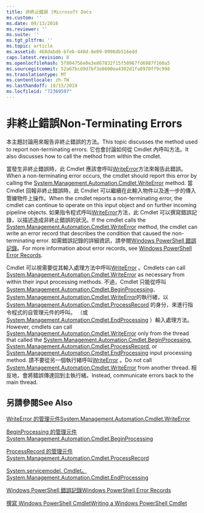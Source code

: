 ```yaml
---
title: 非終止錯誤 |Microsoft Docs
ms.custom: ''
ms.date: 09/13/2016
ms.reviewer: ''
ms.suite: ''
ms.tgt_pltfrm: ''
ms.topic: article
ms.assetid: 468dabd6-bfeb-448d-8e09-0996db516edd
caps.latest.revision: 8
ms.openlocfilehash: 5f804756e0e3e867832f15f50967fd6987f160a5
ms.sourcegitcommit: 52a67bcd9d7bf3e8600ea4302d1fa8970ff9c998
ms.translationtype: MT
ms.contentlocale: zh-TW
ms.lasthandoff: 10/15/2019
ms.locfileid: "72369597"
---
```

# <a name="non-terminating-errors"></a><span data-ttu-id="1da23-102">非終止錯誤</span><span class="sxs-lookup"><span data-stu-id="1da23-102">Non-Terminating Errors</span></span>

<span data-ttu-id="1da23-103">本主題討論用來報告非終止錯誤的方法。</span><span class="sxs-lookup"><span data-stu-id="1da23-103">This topic discusses the method used to report non-terminating errors.</span></span> <span data-ttu-id="1da23-104">它也會討論如何從 Cmdlet 內呼叫方法。</span><span class="sxs-lookup"><span data-stu-id="1da23-104">It also discusses how to call the method from within the cmdlet.</span></span>

<span data-ttu-id="1da23-105">當發生非終止錯誤時，此 Cmdlet 應該會呼叫[WriteError](/dotnet/api/System.Management.Automation.Cmdlet.WriteError)方法來報告此錯誤。</span><span class="sxs-lookup"><span data-stu-id="1da23-105">When a non-terminating error occurs, the cmdlet should report this error by calling the [System.Management.Automation.Cmdlet.WriteError](/dotnet/api/System.Management.Automation.Cmdlet.WriteError) method.</span></span> <span data-ttu-id="1da23-106">當 Cmdlet 回報非終止錯誤時，此 Cmdlet 可以繼續在此輸入物件以及進一步的傳入管線物件上操作。</span><span class="sxs-lookup"><span data-stu-id="1da23-106">When the cmdlet reports a non-terminating error, the cmdlet can continue to operate on this input object and on further incoming pipeline objects.</span></span> <span data-ttu-id="1da23-107">如果指令程式呼叫[WriteError](/dotnet/api/System.Management.Automation.Cmdlet.WriteError)方法，此 Cmdlet 可以撰寫錯誤記錄，以描述造成非終止錯誤的狀況。</span><span class="sxs-lookup"><span data-stu-id="1da23-107">If the cmdlet calls the [System.Management.Automation.Cmdlet.WriteError](/dotnet/api/System.Management.Automation.Cmdlet.WriteError) method, the cmdlet can write an error record that describes the condition that caused the non-terminating error.</span></span> <span data-ttu-id="1da23-108">如需錯誤記錄的詳細資訊，請參閱[Windows PowerShell 錯誤記錄](./windows-powershell-error-records.md)。</span><span class="sxs-lookup"><span data-stu-id="1da23-108">For more information about error records, see [Windows PowerShell Error Records](./windows-powershell-error-records.md).</span></span>

<span data-ttu-id="1da23-109">Cmdlet 可以視需要從其輸入處理方法中呼叫[WriteError](/dotnet/api/System.Management.Automation.Cmdlet.WriteError) 。</span><span class="sxs-lookup"><span data-stu-id="1da23-109">Cmdlets can call [System.Management.Automation.Cmdlet.WriteError](/dotnet/api/System.Management.Automation.Cmdlet.WriteError) as necessary from within their input processing methods.</span></span> <span data-ttu-id="1da23-110">不過，Cmdlet 只能從呼叫[System.Management.Automation.Cmdlet.BeginProcessing](/dotnet/api/System.Management.Automation.Cmdlet.BeginProcessing)、 [System.Management.Automation.Cmdlet.WriteError](/dotnet/api/System.Management.Automation.Cmdlet.WriteError)的執行緒，以 [System.Management.Automation.Cmdlet.ProcessRecord](/dotnet/api/System.Management.Automation.Cmdlet.ProcessRecord) 的身分，來進行指令程式的自管理元件的呼叫。 （或[System.Management.Automation.Cmdlet.EndProcessing](/dotnet/api/System.Management.Automation.Cmdlet.EndProcessing) ）輸入處理方法。</span><span class="sxs-lookup"><span data-stu-id="1da23-110">However, cmdlets can call [System.Management.Automation.Cmdlet.WriteError](/dotnet/api/System.Management.Automation.Cmdlet.WriteError) only from the thread that called the [System.Management.Automation.Cmdlet.BeginProcessing](/dotnet/api/System.Management.Automation.Cmdlet.BeginProcessing), [System.Management.Automation.Cmdlet.ProcessRecord](/dotnet/api/System.Management.Automation.Cmdlet.ProcessRecord), or [System.Management.Automation.Cmdlet.EndProcessing](/dotnet/api/System.Management.Automation.Cmdlet.EndProcessing) input processing method.</span></span> <span data-ttu-id="1da23-111">請不要從另一個執行緒呼叫[WriteError](/dotnet/api/System.Management.Automation.Cmdlet.WriteError) 。</span><span class="sxs-lookup"><span data-stu-id="1da23-111">Do not call [System.Management.Automation.Cmdlet.WriteError](/dotnet/api/System.Management.Automation.Cmdlet.WriteError) from another thread.</span></span> <span data-ttu-id="1da23-112">相反地，會將錯誤傳達回到主執行緒。</span><span class="sxs-lookup"><span data-stu-id="1da23-112">Instead, communicate errors back to the main thread.</span></span>

## <a name="see-also"></a><span data-ttu-id="1da23-113">另請參閱</span><span class="sxs-lookup"><span data-stu-id="1da23-113">See Also</span></span>

[<span data-ttu-id="1da23-114">WriteError 的管理元件</span><span class="sxs-lookup"><span data-stu-id="1da23-114">System.Management.Automation.Cmdlet.WriteError</span></span>](/dotnet/api/System.Management.Automation.Cmdlet.WriteError)

[<span data-ttu-id="1da23-115">BeginProcessing 的管理元件</span><span class="sxs-lookup"><span data-stu-id="1da23-115">System.Management.Automation.Cmdlet.BeginProcessing</span></span>](/dotnet/api/System.Management.Automation.Cmdlet.BeginProcessing)

[<span data-ttu-id="1da23-116">ProcessRecord 的管理元件</span><span class="sxs-lookup"><span data-stu-id="1da23-116">System.Management.Automation.Cmdlet.ProcessRecord</span></span>](/dotnet/api/System.Management.Automation.Cmdlet.ProcessRecord)

[<span data-ttu-id="1da23-117">System.servicemodel. Cmdlet。</span><span class="sxs-lookup"><span data-stu-id="1da23-117">System.Management.Automation.Cmdlet.EndProcessing</span></span>](/dotnet/api/System.Management.Automation.Cmdlet.EndProcessing)

[<span data-ttu-id="1da23-118">Windows PowerShell 錯誤記錄</span><span class="sxs-lookup"><span data-stu-id="1da23-118">Windows PowerShell Error Records</span></span>](./windows-powershell-error-records.md)

[<span data-ttu-id="1da23-119">撰寫 Windows PowerShell Cmdlet</span><span class="sxs-lookup"><span data-stu-id="1da23-119">Writing a Windows PowerShell Cmdlet</span></span>](./writing-a-windows-powershell-cmdlet.md)

